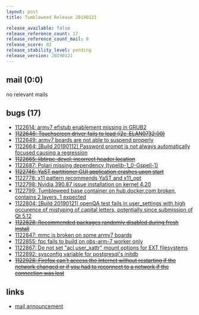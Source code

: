 ```yaml
---
layout: post
title: Tumbleweed Release 20190121

release_available: false
release_reference_count: 17
release_reference_count_mail: 0
release_score: 82
release_stability_level: pending
release_version: 20190121
---
```


## mail (0:0)

no relevant mails

## bugs (17)

<!--more-->

- [1122614: armv7 efistub enablement missing in GRUB2](https://bugzilla.opensuse.org/show_bug.cgi?id=1122614)
- ~~[1122646: Touchscreen driver fails to load (i2c-ELAN0732:00)](https://bugzilla.opensuse.org/show_bug.cgi?id=1122646)~~
- [1122649: armv7 boards are not able to suspend properly](https://bugzilla.opensuse.org/show_bug.cgi?id=1122649)
- [1122664: \[Build 20190112\] Password prompt is not always automatically focused causing a regression](https://bugzilla.opensuse.org/show_bug.cgi?id=1122664)
- ~~[1122665: libtirpc-devel: incorrect header location](https://bugzilla.opensuse.org/show_bug.cgi?id=1122665)~~
- [1122687: Polari missing dependency (typelib-1_0-Gspell-1)](https://bugzilla.opensuse.org/show_bug.cgi?id=1122687)
- ~~[1122746: YaST partitioner GUI application crashes upon start](https://bugzilla.opensuse.org/show_bug.cgi?id=1122746)~~
- [1122778: x11 pattern recommends YaST and x11_opt](https://bugzilla.opensuse.org/show_bug.cgi?id=1122778)
- [1122798: Nvidia 390.87 issue installation on kernel 4.20](https://bugzilla.opensuse.org/show_bug.cgi?id=1122798)
- [1122799: Tumbleweed base container on hub.docker.com broken, contains 2 layers, 1 expected](https://bugzilla.opensuse.org/show_bug.cgi?id=1122799)
- [1122804: \[Build 20190121\] openQA test fails in user_settings with high occurence of mistyping of capital letters, potentially since submission of Qt 5.12](https://bugzilla.opensuse.org/show_bug.cgi?id=1122804)
- ~~[1122828: Recommended packages randomly disabled during fresh install](https://bugzilla.opensuse.org/show_bug.cgi?id=1122828)~~
- [1122847: mmc is broken on some armv7 boards](https://bugzilla.opensuse.org/show_bug.cgi?id=1122847)
- [1122855: fpc fails to build on obs-arm-7 worker only](https://bugzilla.opensuse.org/show_bug.cgi?id=1122855)
- [1122867: Do not set "acl,user_xattr" mount options for EXT filesystems](https://bugzilla.opensuse.org/show_bug.cgi?id=1122867)
- [1122892: sysconfig variable for postgresql's initdb](https://bugzilla.opensuse.org/show_bug.cgi?id=1122892)
- ~~[1122928: Firefox can't access the Internet without restarting if the network changed or if you had to reconnect to a network if the connection was lost](https://bugzilla.opensuse.org/show_bug.cgi?id=1122928)~~



## links

- [mail announcement](https://lists.opensuse.org/opensuse-factory/2019-01/msg00370.html)
